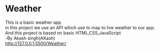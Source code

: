 # Weather
This is a basic weather app
<br>
in this project we use an API which use to map to live weather to our app. And this project is based on basic HTML,CSS,JavaScript
<br>
-By Akash singh(AKash)
<br>
http://127.0.0.1:5500/Weather/
